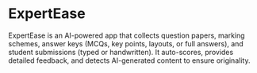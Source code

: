 # ExpertEase
ExpertEase is an AI-powered app that collects question papers, marking schemes, answer keys (MCQs, key points, layouts, or full answers), and student submissions (typed or handwritten). It auto-scores, provides detailed feedback, and detects AI-generated content to ensure originality.
